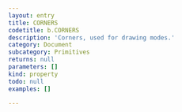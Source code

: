```yaml
---
layout: entry
title: CORNERS
codetitle: b.CORNERS
description: 'Corners, used for drawing modes.'
category: Document
subcategory: Primitives
returns: null
parameters: []
kind: property
todo: null
examples: []

---
```


